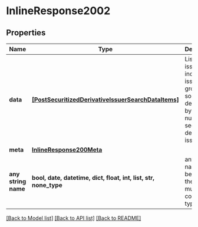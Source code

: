 # InlineResponse2002


## Properties
Name | Type | Description | Notes
------------ | ------------- | ------------- | -------------
**data** | [**[PostSecuritizedDerivativeIssuerSearchDataItems]**](PostSecuritizedDerivativeIssuerSearchDataItems.md) | List of issuers, including issuer groups, sorted descending by the number of securitized derivatives issued. | [optional] 
**meta** | [**InlineResponse200Meta**](InlineResponse200Meta.md) |  | [optional] 
**any string name** | **bool, date, datetime, dict, float, int, list, str, none_type** | any string name can be used but the value must be the correct type | [optional]

[[Back to Model list]](../README.md#documentation-for-models) [[Back to API list]](../README.md#documentation-for-api-endpoints) [[Back to README]](../README.md)


